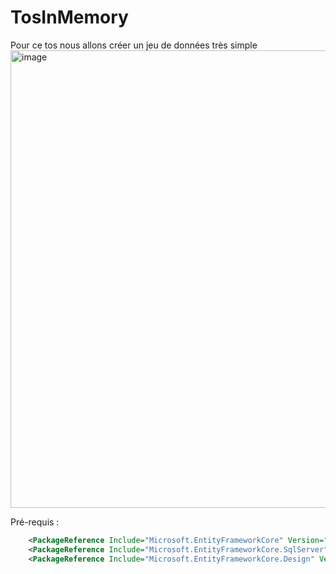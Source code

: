 # TosInMemory


Pour ce tos nous allons créer un jeu de données très simple
<img width="732" alt="image" src="https://user-images.githubusercontent.com/67638928/165962051-e561deeb-0fb0-4d14-af5b-9c45a5310a82.png">


Pré-requis :

```XML
    <PackageReference Include="Microsoft.EntityFrameworkCore" Version="6.0.4" />
    <PackageReference Include="Microsoft.EntityFrameworkCore.SqlServer" Version="6.0.4" />
    <PackageReference Include="Microsoft.EntityFrameworkCore.Design" Version="6.0.4">

```

